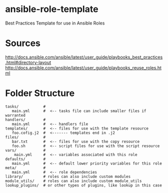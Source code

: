 # ansible-role-template
Best Practices Template for use in Ansible Roles

# Sources
http://docs.ansible.com/ansible/latest/user_guide/playbooks_best_practices.html#directory-layout
http://docs.ansible.com/ansible/latest/user_guide/playbooks_reuse_roles.html

# Folder Structure
```
tasks/           #
   main.yml      #  <-- tasks file can include smaller files if warranted
handlers/        #
   main.yml      #  <-- handlers file   
templates/       #  <-- files for use with the template resource
   foo.cofig.j2  #  <------- templates end in .j2   
files/           #
   bar.txt       #  <-- files for use with the copy resource
   foo.sh        #  <-- script files for use with the script resource   
vars/            #
    main.yml     #  <-- variables associated with this role
defaults/        #
   main.yml      #  <-- default lower priority variables for this role  
meta/            #
   main.yml      #  <-- role dependencies   
library/         # roles can also include custom modules
module_utils/    # roles can also include custom module_utils
lookup_plugins/  # or other types of plugins, like lookup in this case
